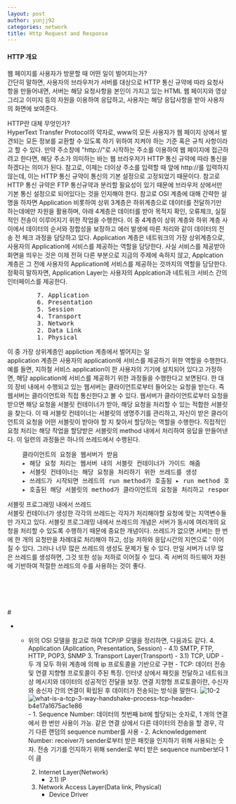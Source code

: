 ```yaml
---
layout: post
author: yunjj92 
categories: network
title: Http Request and Response
---
```

<article>
<h4>
HTTP 개요
</h4>
<p>
    웹 페이지를 사용자가 방문할 때 어떤 일이 벌어지는가?<br>
    간단히 말하면, 사용자의 브라우저가 서버를 대상으로 HTTP 통신 규약에 따라 요청사항을 만들어내면, 서버는 해당 요청사항을 본인이 가지고 있는 HTML 웹 페이지와 영상 그리고 이미지 등의 자원을 이용하여 응답하고, 사용자는 해당 응답사항을 받아 사용자의 화면에 보여준다. 
</p>

<p>
    HTTP란 대체 무엇인가?<br>
    HyperText Transfer Protocol의 약자로, www의 모든 사용자가 웹 페이지 상에서 발견되는 모든 정보를 교환할 수 있도록 하기 위하여 지켜야 하는 기준 혹은 규칙 사항이라고 할 수 있다. 
    만약 주소창에 "http://"로 시작하는 주소를 이용하여 웹 페이지에 접근하려고 한다면, 해당 주소가 의미하는 바는 웹 브라우저가 HTTP 통신 규약에 따라 통신을 하겠다는 의미가 된다. 참고로, 이제는 더이상 주소를 입력할 때 앞에 http://를 입력하지 않는데, 이는 HTTP 통신 규약이 통신의 기본 설정으로 고정되었기 때문이다. 참고로 HTTP 통신 규약은 FTP 통신규약과 분리할 필요성이 있기 때문에 브라우저 상에서만 기본 통신 설정으로 되어있다는 것을 인지해야 한다. 
    참고로 OSI 계층에 대해 간략한 설명을 하자면 Application 비롯하여 상위 3계층은 하위계층으로 데이터를 전달하기만 하는데에만 자원을 활용하며, 아래 4계층은 데이터를 받아 목적지 확인, 오류체크, 실질적인 전송이 이루어지기 위한 작업을 수행한다. 이 중 4계층이 상위 계층와 하위 계층 사이에서 데이터의 순서와 정합성을 보장하고 에러 발생에 따른 처리와 같이 데이터의 전송 전 체크 과정을 담당하고 있다.
    Application 계층은 네트워크의 가장 상위계층으로, 사용자의 Application에 서비스를 제공하는 역할을 담당한다. 사실 서비스를 제공받아 화면을 띄우는 것은 이제 전혀 다른 부분으로 지금의 주제에 속하지 않고, Applcation 계층은 그 전에 사용자의 Application에 서비스를 제공하는 것까지의 역할을 담당한다. 정확히 말하자면, Application Layer는 사용자의 Applcation과 네트워크 서비스 간의 인터페이스를 제공한다. 
</p>
<pre class="codeblock">
        7. Application 
        6. Presentation
        5. Session
        4. Transport
        3. Network
        2. Data Link
        1. Physical
</pre>
<p>
	이 중 가장 상위계층인 appliction 계층에서 벌어지는 일<br>
    application 계층은 사용자의 application에 서비스를 제공하기 위한 역할을 수행한다. 예를 들면, 지하철 서비스 application이 한 사용자의 기기에 설치되어 있다고 가정하면, 
    해당 application에 서비스를 제공하기 위한 과정들을 수행한다고 보면된다. 한 대의 장비 내에서 수행되고 있는 웹서버는 클라이언트로부터 들어오는 요청을 받는다. 즉 웹서버는 
    클라이언트와 직접 통신한다고 볼 수 있다. 웹서버가 클라이언트로부터 요청을 받으면 해당 요청을 서블릿 컨테이너가 받아, 해당 요청을 처리할 수 있는 적합한 서블릿을 찾는다. 
    이 때 서블릿 컨테이너는 서블릿의 생명주기를 관리하고, 자신이 받은 클라이언트의 요청을 어떤 서블릿이 받아야 할 지 찾아서 할당하는 역할을 수행한다. 직접적인 요청 처리는
    해당 작업을 할당받은 서블릿의 method 내에서 처리하여 응답을 만들어낸다. 이 일련의 과정들은 하나의 쓰레드에서 수행된다. <br>
</p>
<pre class="codeblock">
    클라이언트의 요청을 웹서버가 받음 
    ▸ 해당 요청 처리는 웹서버 내의 서블릿 컨테이너가 가이드 해줌 
    ▸ 서블릿 컨테이너는 해당 요청을 처리하기 위한 쓰레드를 생성 
    ▸ 쓰레드가 시작되면 쓰레드의 run method가 호출됨 ▸ run method 호출에 의해 서블릿 컨테이너가 지정한 특정 서블릿 method가 호출됨
    ▸ 호출된 해당 서블릿의 method가 클라이언트의 요청을 처리하고 response를 생성 
</pre>
<p>
	서블릿 프로그래밍 내에서 쓰레드<br>
    서블릿 컨테이너가 생성한 각각의 쓰레드는 각자가 처리해야할 요청에 맞는 지역변수들만 가지고 있다. 서블릿 프로그래밍 내에서 쓰레드의 개념은 서버가 동시에 여러개의 
    요청을 처리할 수 있도록 수행하기 때문에 중요한 개념이다. 쓰레드가 없으면 서버는 한 번에 한 개의 요청만을 차례대로 처리해야 하고, 성능 저하와 응답시간의 지연으로 '
    이어질 수 있다. 그러나 너무 많은 쓰레드의 생성도 문제가 될 수 있다. 만일 서버가 너무 많은 쓰레드를 생성하면, 그것 또한 성능 저하로 이어질 수 있다. 즉 서버의 하드웨어 자원에
    기반하여 적절한 쓰레드의 수를 사용하는 것이 좋다. 
</p>
<h4>
</h4>
<p>
	 <br>

</p>
<h4>
</h4>
<p>
	 <br>

</p>
</article>
# 

- 
    - 위의 OSI 모델을 참고로 하여 TCP/IP 모델을 정리하면, 다음과도 같다. 
        4. Application (Apllcation, Presentation, Session)
            - 4.1) SMTP, FTP, HTTP, POP3, SNMP 
        3. Transport Layer(Transport)
            - 3.1) TCP, UDP
                 - 두 개 모두 하위 계층에 의해 ip 프로토콜을 기반으로 구현
                 - TCP: 데이터 전송 및 연결 지향형 프로토콜이 주된 특징. 인터넷 상에서 패킷을 전달하고 네트워크 상 메시지와 데이터의 성공적인 전달을 보장. 연결 지향형 프로토콜이란, 수신자와 송신자 간의 연결이 확립된 후 데이터가 전송되는 방식을 말한다. 
                 ![10-2](https://user-images.githubusercontent.com/81787195/226246513-f2b4b260-b510-44f2-a38c-0aa3cc745e46.png)
                 ![what-is-a-tcp-3-way-handshake-process-tcp-header-b4e17a1675ac1e86](https://user-images.githubusercontent.com/81787195/226247290-9cf85144-6af0-437b-8228-004c4a6a1c28.jpg)
                 - 1. Sequence Number: 데이터의 첫번째 bit에 할당되는 숫자로, 1 개의 연결에서 한 번만 사용이 가능. 같은 연결 상에서 다른 데이터의 전송을 할 경우, 각기 다른 랜덤의 sequence number를 사용
                 - 2. Acknowledgement Number: receiver가 sender로부터 받은 패킷을 인지하기 위해 사용되는 숫자. 전송 기기를 인지하기 위해 sender로 부터 받은 sequence number보다 1이 큼

        2. Internet Layer(Network)
            - 2.1) IP
        1. Network Access Layer(Data link, Physical)
            - Device Driver
